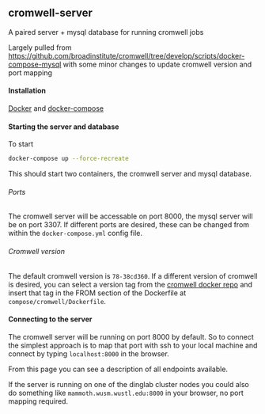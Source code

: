 ## cromwell-server

A paired server + mysql database for running cromwell jobs

Largely pulled from https://github.com/broadinstitute/cromwell/tree/develop/scripts/docker-compose-mysql with some minor changes to update cromwell version and port mapping

#### Installation

[Docker](https://hub.docker.com/) and [docker-compose](https://docs.docker.com/compose/install/)

#### Starting the server and database

To start

```bash
docker-compose up --force-recreate
```

This should start two containers, the cromwell server and mysql database.

###### Ports

The cromwell server will be accessable on port 8000, the mysql server will be on port 3307. If different ports are desired, these can be changed from within the `docker-compose.yml` config file.

###### Cromwell version

The default cromwell version is `78-38cd360`. If a different version of cromwell is desired, you can select a version tag from the [cromwell docker repo](https://hub.docker.com/r/broadinstitute/cromwell/tags) and insert that tag in the FROM section of the Dockerfile at `compose/cromwell/Dockerfile`.

#### Connecting to the server

The cromwell server will be running on port 8000 by default. So to connect the simplest approach is to map that port with ssh to your local machine and connect by typing `localhost:8000` in the browser.

From this page you can see a description of all endpoints available.

If the server is running on one of the dinglab cluster nodes you could also do something like `mammoth.wusm.wustl.edu:8000` in your browser, no port mapping required.
